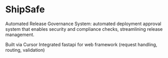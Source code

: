 # ShipSafe

Automated Release Governance System: automated deployment approval system that enables security and compliance checks, streamlining release management.

Built via Cursor
Integrated fastapi for web framework (request handling, routing, validation) 